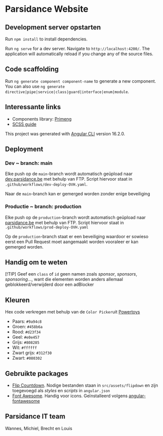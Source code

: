 # Parsidance Website

## Development server opstarten

Run `npm install` to install dependencies.

Run `ng serve` for a dev server. Navigate to `http://localhost:4200/`. The application will automatically reload if you change any of the source files.

## Code scaffolding

Run `ng generate component component-name` to generate a new component. You can also use `ng generate directive|pipe|service|class|guard|interface|enum|module`.

## Interessante links

- Components library: [Primeng](https://www.primeng.org)
- [SCSS guide](https://docs.gitlab.com/ee/development/fe_guide/style/scss.html)

This project was generated with [Angular CLI](https://github.com/angular/angular-cli) version 16.2.0. 

## Deployment

### Dev ~ branch: main

Elke push op de `main`-branch wordt automatisch geüpload naar [dev.parsidance.be](https://dev.parsidance.be) met behulp van FTP. Script hiervoor staat in `.github/workflows/dev-deploy-OVH.yaml`.

Naar de `main`-branch kan er gemerged worden zonder enige beveiliging

### Productie ~ branch: production

Elke push op de `production`-branch wordt automatisch geüpload naar [parsidance.be](https://parsidance.be) met behulp van FTP. Script hiervoor staat in `.github/workflows/prod-deploy-OVH.yaml`

Op de `production`-branch staat er een beveiliging waardoor er sowieso eerst een Pull Request moet aangemaakt worden vooraleer er kan gemerged worden.

## Handig om te weten

[!TIP] Geef een `class` of `id` geen namen zoals *sponsor*, *sponsors*, *sponsoring*..., want die elementen worden anders allemaal geblokkeerd/verwijderd door een adBlocker

## Kleuren

  Hex code verkregen met behulp van de `Color Picker`uit [Powertoys](https://github.com/microsoft/PowerToys)

- Paars: `#9a94c8`
- Groen: `#458b6a`
- Rood: `#d23f34`
- Geel: `#e0e457`
- Grijs: `#808285`
- Wit: `#ffffff`
- Zwart grijs: `#312f30`
- Zwart: `#080302`

## Gebruikte packages

- [Flip Countdown](https://github.com/PButcher/flipdown). Nodige bestanden staan in `src/assets/flipdown` en zijn toegevoegd als *styles* en *scripts* in `angular.json`  
- [Font Awesome](https://fontawesome.com/). Handig voor icons. Geïnstalleerd volgens [angular-fontawesome](https://github.com/FortAwesome/angular-fontawesome)

## Parsidance IT team

Wannes, Michiel, Brecht en Louis
